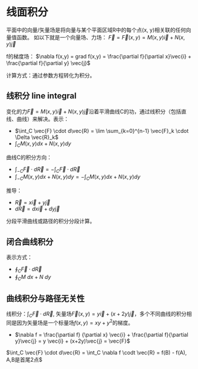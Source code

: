 # 线面积分
平面中的向量/矢量场是将向量与某个平面区域R中的每个点(x, y)相关联的任何向量值函数。
如以下就是一个向量场、力场：
$\vec{F} = \vec{F}(x,y) = M(x,y)\vec{i} + N(x,y)\vec{j}$

f的梯度场：
$\nabla f(x,y) = grad f(x,y) = \frac{\partial f}{\partial x}\vec{i} + \frac{\partial f}{\partial y} \vec{j}$

计算方式：通过参数方程转化为积分。

## 线积分 line integral
变化的力$\vec{F} = M(x,y)\vec{i} + N(x,y)\vec{j}$沿着平滑曲线C的功，通过线积分（包括直线、曲线）来解决。表示：
- $\int_C \vec{F} \cdot d\vec{R} = \lim \sum_{k=0}^{n-1} \vec{F}_k \cdot \Delta \vec{R}_k$
- $\int_C M(x,y)dx + N(x,y)dy$

曲线C的积分方向：
- $\int_{-C} \vec{F} \cdot d\vec{R} = -\int_{C} \vec{F} \cdot d\vec{R}$
- $\int_{-C} M(x,y)dx + N(x,y)dy = -\int_{C} M(x,y)dx + N(x,y)dy$

推导：
- $\vec{R} = x \vec{i} + y \vec{j}$
- $d\vec{R} = dx\vec{i} + dy\vec{j}$

分段平滑曲线或路径的积分分段计算。

## 闭合曲线积分
表示方式：
- $\oint_{C} \vec{F}\cdot d\vec{R}$
- $\oint_C M\ dx + N\ dy$

## 曲线积分与路径无关性
线积分：$\int_C \vec{F} \cdot d\vec{R}$, 矢量场$\vec{F}(x,y) = y\vec{i} + (x+2y)\vec{j}$，多个不同曲线的积分相同是因为矢量场是一个标量场$f(x,y) = xy + y^2$的梯度。
- $\nabla f = \frac{\partial f} {\partial x} \vec{i} + \frac{\partial f}{\partial y}\vec{j} = y \vec{i} + (x+2y)\vec{j} = \vec{F}$

$\int_C \vec{F} \cdot d\vec{R} = \int_C \nabla f \codt \vec{R} = f(B) - f(A), A,B是首尾2点$